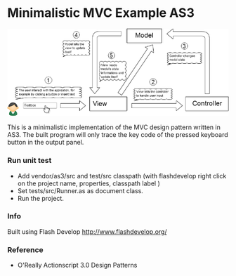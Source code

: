 Minimalistic MVC Example AS3
============================

![minimalistic-mvc-example-as3](bin/img/flowchart.png)

This is a minimalistic implementation of the MVC design pattern written in AS3.
The built program will only trace the key code of the pressed keyboard button in the output panel. 


### Run unit test

- Add vendor/as3/src and test/src classpath 
	(with flashdevelop right click on the project name, properties, classpath label )
- Set tests/src/Runner.as as document class. 
- Run the project.

### Info

Built using Flash Develop http://www.flashdevelop.org/
	
### Reference

- O'Really Actionscript 3.0 Design Patterns

